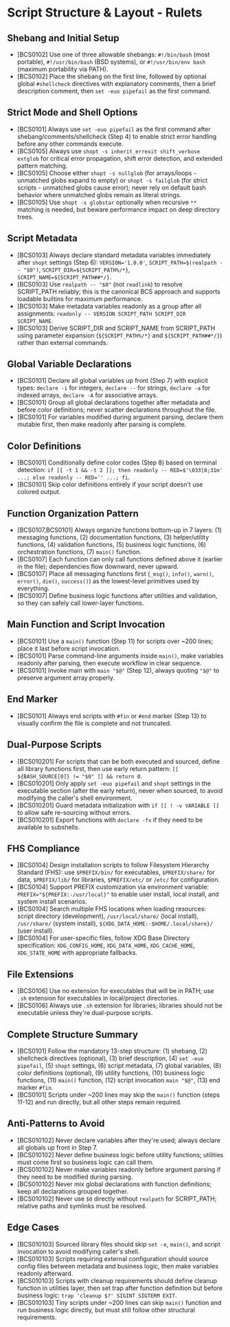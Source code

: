 # Script Structure & Layout - Rulets
## Shebang and Initial Setup
- [BCS0102] Use one of three allowable shebangs: `#!/bin/bash` (most portable), `#!/usr/bin/bash` (BSD systems), or `#!/usr/bin/env bash` (maximum portability via PATH).
- [BCS0102] Place the shebang on the first line, followed by optional global `#shellcheck` directives with explanatory comments, then a brief description comment, then `set -euo pipefail` as the first command.
## Strict Mode and Shell Options
- [BCS0101] Always use `set -euo pipefail` as the first command after shebang/comments/shellcheck (Step 4) to enable strict error handling before any other commands execute.
- [BCS0105] Always use `shopt -s inherit_errexit shift_verbose extglob` for critical error propagation, shift error detection, and extended pattern matching.
- [BCS0105] Choose either `shopt -s nullglob` (for arrays/loops - unmatched globs expand to empty) or `shopt -s failglob` (for strict scripts - unmatched globs cause error); never rely on default bash behavior where unmatched globs remain as literal strings.
- [BCS0105] Use `shopt -s globstar` optionally when recursive `**` matching is needed, but beware performance impact on deep directory trees.
## Script Metadata
- [BCS0103] Always declare standard metadata variables immediately after `shopt` settings (Step 6): `VERSION='1.0.0'`, `SCRIPT_PATH=$(realpath -- "$0")`, `SCRIPT_DIR=${SCRIPT_PATH%/*}`, `SCRIPT_NAME=${SCRIPT_PATH##*/}`.
- [BCS0103] Use `realpath -- "$0"` (not `readlink`) to resolve SCRIPT_PATH reliably; this is the canonical BCS approach and supports loadable builtins for maximum performance.
- [BCS0103] Make metadata variables readonly as a group after all assignments: `readonly -- VERSION SCRIPT_PATH SCRIPT_DIR SCRIPT_NAME`.
- [BCS0103] Derive SCRIPT_DIR and SCRIPT_NAME from SCRIPT_PATH using parameter expansion (`${SCRIPT_PATH%/*}` and `${SCRIPT_PATH##*/}`) rather than external commands.
## Global Variable Declarations
- [BCS0101] Declare all global variables up front (Step 7) with explicit types: `declare -i` for integers, `declare --` for strings, `declare -a` for indexed arrays, `declare -A` for associative arrays.
- [BCS0101] Group all global declarations together after metadata and before color definitions; never scatter declarations throughout the file.
- [BCS0101] For variables modified during argument parsing, declare them mutable first, then make readonly after parsing is complete.
## Color Definitions
- [BCS0101] Conditionally define color codes (Step 8) based on terminal detection: `if [[ -t 1 && -t 2 ]]; then readonly -- RED=$'\033[0;31m' ...; else readonly -- RED='' ...; fi`.
- [BCS0101] Skip color definitions entirely if your script doesn't use colored output.
## Function Organization Pattern
- [BCS0107,BCS0101] Always organize functions bottom-up in 7 layers: (1) messaging functions, (2) documentation functions, (3) helper/utility functions, (4) validation functions, (5) business logic functions, (6) orchestration functions, (7) `main()` function.
- [BCS0107] Each function can only call functions defined above it (earlier in the file); dependencies flow downward, never upward.
- [BCS0107] Place all messaging functions first (`_msg()`, `info()`, `warn()`, `error()`, `die()`, `success()`) as the lowest-level primitives used by everything.
- [BCS0107] Define business logic functions after utilities and validation, so they can safely call lower-layer functions.
## Main Function and Script Invocation
- [BCS0101] Use a `main()` function (Step 11) for scripts over ~200 lines; place it last before script invocation.
- [BCS0101] Parse command-line arguments inside `main()`, make variables readonly after parsing, then execute workflow in clear sequence.
- [BCS0101] Invoke main with `main "$@"` (Step 12), always quoting `"$@"` to preserve argument array properly.
## End Marker
- [BCS0101] Always end scripts with `#fin` or `#end` marker (Step 13) to visually confirm the file is complete and not truncated.
## Dual-Purpose Scripts
- [BCS010201] For scripts that can be both executed and sourced, define all library functions first, then use early return pattern: `[[ ${BASH_SOURCE[0]} != "$0" ]] && return 0`.
- [BCS010201] Only apply `set -euo pipefail` and `shopt` settings in the executable section (after the early return), never when sourced, to avoid modifying the caller's shell environment.
- [BCS010201] Guard metadata initialization with `if [[ ! -v VARIABLE ]]` to allow safe re-sourcing without errors.
- [BCS010201] Export functions with `declare -fx` if they need to be available to subshells.
## FHS Compliance
- [BCS0104] Design installation scripts to follow Filesystem Hierarchy Standard (FHS): use `$PREFIX/bin/` for executables, `$PREFIX/share/` for data, `$PREFIX/lib/` for libraries, `$PREFIX/etc/` or `/etc/` for configuration.
- [BCS0104] Support PREFIX customization via environment variable: `PREFIX="${PREFIX:-/usr/local}"` to enable user install, local install, and system install scenarios.
- [BCS0104] Search multiple FHS locations when loading resources: script directory (development), `/usr/local/share/` (local install), `/usr/share/` (system install), `${XDG_DATA_HOME:-$HOME/.local/share}/` (user install).
- [BCS0104] For user-specific files, follow XDG Base Directory specification: `XDG_CONFIG_HOME`, `XDG_DATA_HOME`, `XDG_CACHE_HOME`, `XDG_STATE_HOME` with appropriate fallbacks.
## File Extensions
- [BCS0106] Use no extension for executables that will be in PATH; use `.sh` extension for executables in local/project directories.
- [BCS0106] Always use `.sh` extension for libraries; libraries should not be executable unless they're dual-purpose scripts.
## Complete Structure Summary
- [BCS0101] Follow the mandatory 13-step structure: (1) shebang, (2) shellcheck directives (optional), (3) brief description, (4) `set -euo pipefail`, (5) `shopt` settings, (6) script metadata, (7) global variables, (8) color definitions (optional), (9) utility functions, (10) business logic functions, (11) `main()` function, (12) script invocation `main "$@"`, (13) end marker `#fin`.
- [BCS0101] Scripts under ~200 lines may skip the `main()` function (steps 11-12) and run directly, but all other steps remain required.
## Anti-Patterns to Avoid
- [BCS010102] Never declare variables after they're used; always declare all globals up front in Step 7.
- [BCS010102] Never define business logic before utility functions; utilities must come first so business logic can call them.
- [BCS010102] Never make variables readonly before argument parsing if they need to be modified during parsing.
- [BCS010102] Never mix global declarations with function definitions; keep all declarations grouped together.
- [BCS010102] Never use `$0` directly without `realpath` for SCRIPT_PATH; relative paths and symlinks must be resolved.
## Edge Cases
- [BCS010103] Sourced library files should skip `set -e`, `main()`, and script invocation to avoid modifying caller's shell.
- [BCS010103] Scripts requiring external configuration should source config files between metadata and business logic, then make variables readonly afterward.
- [BCS010103] Scripts with cleanup requirements should define cleanup function in utilities layer, then set trap after function definition but before business logic: `trap 'cleanup $?' SIGINT SIGTERM EXIT`.
- [BCS010103] Tiny scripts under ~200 lines can skip `main()` function and run business logic directly, but must still follow other structural requirements.
